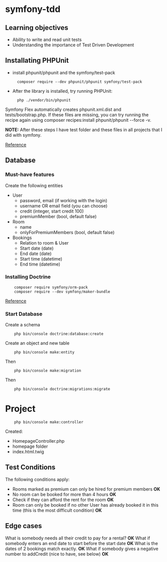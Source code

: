 # symfony-tdd

## Learning objectives
- Ability to write and read unit tests
- Understanding the importance of Test Driven Development

## Installating PHPUnit

* install phpunit/phpunit and the symfony/test-pack
    
        composer require --dev phpunit/phpunit symfony/test-pack

* After the library is installed, try running PHPUnit:

        php ./vendor/bin/phpunit

Symfony Flex automatically creates phpunit.xml.dist and tests/bootstrap.php. If these files are missing, you can try running the recipe again using composer recipes:install phpunit/phpunit --force -v.

<b>NOTE:</b> After these steps I have test folder and these files in all projects that I did with symfony.

[Reference](https://symfony.com/doc/current/testing.html)

## Database

### Must-have features

Create the following entities
- User
    - password, email (if working with the login)
    - username OR email field (you can choose)
    - credit (integer, start credit 100)
    - premiumMember (bool, default false)
- Room
    - name
    - onlyForPremiumMembers (bool, default false)
- Bookings
    - Relation to room & User
    - Start date (date)
    - End date (date)
    - Start time (datetime)
    - End time (datetime)
### Installing Doctrine

        composer require symfony/orm-pack
        composer require --dev symfony/maker-bundle

[Reference](https://symfony.com/doc/current/doctrine.html)

### Start Database

Create a schema

        php bin/console doctrine:database:create

Create an object and new table

        php bin/console make:entity

Then

        php bin/console make:migration

Then 

        php bin/console doctrine:migrations:migrate

# Project

        php bin/console make:controller

Created:
* HomepageController.php 
* homepage folder 
* index.html.twig

## Test Conditions

The following conditions apply:

- Rooms marked as premium can only be hired for premium members <b>OK</b>
- No room can be booked for more than 4 hours <b>OK</b>
- Check if they can afford the rent for the room <b>OK</b>
- Room can only be booked if no other User has already booked it in this time (this is the most difficult condition) <b>OK</b>

## Edge cases

What is somebody needs all their credit to pay for a rental? <b>OK</b>
What if somebody enters an end date to start before the start date <b>OK</b>
What is the dates of 2 bookings match exactly. <b>OK</b>
What if somebody gives a negative number to addCredit (nice to have, see below) <b>OK</b>